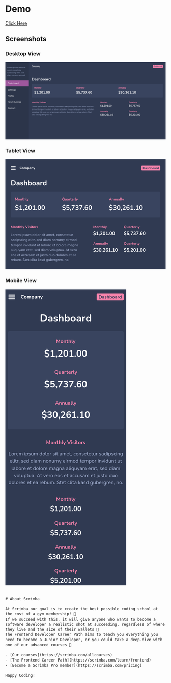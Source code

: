 # Demo
[Click Here](https://scrimba-dashboard-ui.netlify.app/)

## Screenshots

### Desktop View

![Desktop View](https://github.com/emmanesgana/scrimba-ui-design-3/blob/main/preview/desktop-dashboard.png)

### Tablet View
    
![Tablet View](https://github.com/emmanesgana/scrimba-ui-design-3/blob/main/preview/tablet-dashboard.png)
    
### Mobile View

![Mobile View](https://github.com/emmanesgana/scrimba-ui-design-3/blob/main/preview/mobile-dashboard.png)

```

# About Scrimba

At Scrimba our goal is to create the best possible coding school at the cost of a gym membership! 💜
If we succeed with this, it will give anyone who wants to become a software developer a realistic shot at succeeding, regardless of where they live and the size of their wallets 🎉
The Frontend Developer Career Path aims to teach you everything you need to become a Junior Developer, or you could take a deep-dive with one of our advanced courses 🚀

- [Our courses](https://scrimba.com/allcourses)
- [The Frontend Career Path](https://scrimba.com/learn/frontend)
- [Become a Scrimba Pro member](https://scrimba.com/pricing)

Happy Coding!
